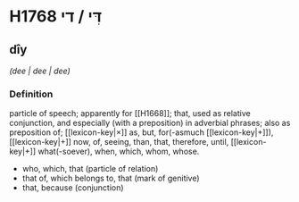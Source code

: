 # H1768 דִּי / די

## dîy

_(dee | dee | dee)_

### Definition

particle of speech; apparently for [[H1668]]; that, used as relative conjunction, and especially (with a preposition) in adverbial phrases; also as preposition of; [[lexicon-key|×]] as, but, for(-asmuch [[lexicon-key|+]]), [[lexicon-key|+]] now, of, seeing, than, that, therefore, until, [[lexicon-key|+]] what(-soever), when, which, whom, whose.

- who, which, that (particle of relation)
- that of, which belongs to, that (mark of genitive)
- that, because (conjunction)

